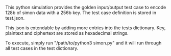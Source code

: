 This python simulation provides the golden input/output test case to encode
128b of simon data with a 256b key. The test case definition is stored in 
test.json. 

This json is extendable by adding more entries into the tests dictionary.
Key, plaintext and ciphertext are stored as hexadecimal strings.

To execute, simply run "/path/to/python3 simon.py" and it will run through
all test cases in the test dictionary.

